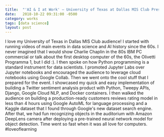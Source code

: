 ```yaml
---
title:  "'AI & I at Work' – University of Texas at Dallas MIS Club Presentation"
date:   2018-10-22 09:31:00 -0500
category: works
tags: [data science]
layout: post
---
```


I love my University of Texas in Dallas MIS Club audience! I started with running videos of main events in data science and AI history since the 60s. I never imagined that I would show Charlie Chaplin in the 80s IBM PC commercial or talk about the first desktop computer of the 60s, the Olivetti Programma 1, but I did :). I then spoke on how Python programming is a standard instrument for data scientists. I promoted Jupyter Labs over Jupyter notebooks and encouraged the audience to leverage cloud notebooks using Google Collab. Then we went onto the cool stuff that I prepared for the event. I showcased my quick and easy implementation of building a Twitter sentiment analysis product with Python, Tweepy APIs, Django, Google Cloud NLP, and Docker containers. I then walked the audience on building a production-ready customers reviews rating model in less than 4 hours using Google AutoML for language processing and a Kaggle dataset that I found through Google's new dataset search engine. After that, we had fun recognizing objects in the auditorium with Amazon DeepLens camera after deploying a pre-trained neural network model for object detection. Time went so fast when it was all love for computers. #loveoflearning
